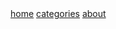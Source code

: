 <nav>
    <span><a title="home page" class="" href="{{ site.baseurl }}/ja">home</a></span>
    <span><a title="categories" class="" href="{{ site.baseurl }}/ja/categories/">categories</a></span>
    <!--
    <span><a title="tags" class="" href="{{ site.url }}/ja/tags/">tags</a></span>
    <span><a title="subscribe by RSS" class="" href="{{ site.url }}/ja/feed/">subscribe</a></span>-->
    <span><a title="about" class="" href="{{ site.baseurl }}/">about</a></span>
</nav>